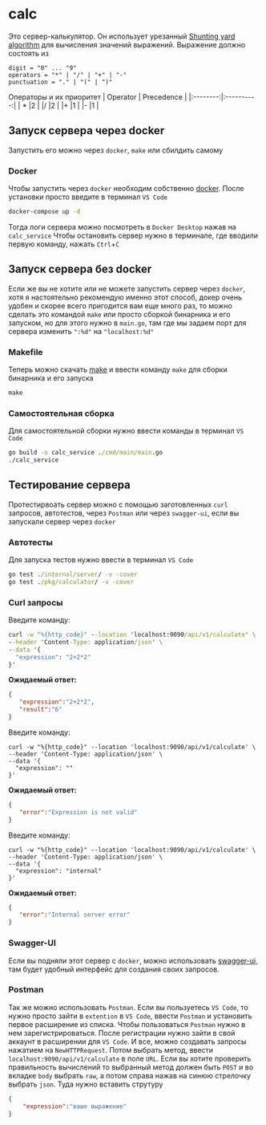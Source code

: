 # calc
Это сервер-калькулятор. Он использует урезанный [Shunting yard algorithm](https://en.wikipedia.org/wiki/Shunting_yard_algorithm) для вычисления значений выражений. 
Выражение должно состоять из
```
digit = "0" ... "9" 
operators = "*" | "/" | "+" | "-" 
punctuation = "." | "(" | ")" 
```
Операторы и их приоритет
| Operator | Precedence |
|:--------:|:----------:|
| *        |2           |
|/         |2           |
|+         |1           |
|-         |1           |
## Запуск сервера через docker
Запустить его можно через `docker`, `make` или сбилдить самому
### Docker
Чтобы запустить через `docker` необходим собственно [docker](https://docs.docker.com/compose/install/). После установки просто введите в терминал `VS Code`
```cmd
docker-compose up -d
```
Тогда логи сервера можно посмотреть в `Docker Desktop` нажав на `calc_service`
Чтобы остановить сервер нужно в терминале, где вводили первую команду, нажать `Ctrl`+`C`
## Запуск сервера без docker
Если же вы не хотите или не можете запустить сервер через `docker`, хотя я настоятельно рекомендую именно этот способ, докер очень удобен и скорее всего пригодится вам еще много раз, то можно сделать это командой `make` или просто сборкой бинарника и его запуском, но для этого нужно в `main.go`, там где мы задаем порт для сервера изменить `":%d"` на `"localhost:%d"`  
### Makefile
Теперь можно скачать [make](https://stackoverflow.com/questions/32127524/how-to-install-and-use-make-in-windows) и ввести команду `make` для сборки бинарника и его запуска
```cmd
make
``` 
### Самостоятельная сборка
Для самостоятельной сборки нужно ввести команды в терминал `VS Code`
```cmd
go build -o calc_service ./cmd/main/main.go
./calc_service
```
## Тестирование сервера
Протестирвоать сервер можно с помощью заготовленных `curl` запросов, автотестов, через `Postman` или через `swagger-ui`, если вы запускали сервер через `docker`
### Автотесты 
Для запуска тестов нужно ввести в терминал `VS Code`
```cmd
go test ./internal/server/ -v -cover
go test ./pkg/calculator/ -v -cover
```
### Curl запросы
Введите команду:
```cmd
curl -w "%{http_code}" --location 'localhost:9090/api/v1/calculate' \
--header 'Content-Type: application/json' \
--data '{
  "expression": "2+2*2"
}'
```
**Ожидаемый ответ:**
```json
{
   "expression":"2+2*2",
   "result":"6"
}
```
Введите команду:
```
curl -w "%{http_code}" --location 'localhost:9090/api/v1/calculate' \
--header 'Content-Type: application/json' \
--data '{
  "expression": ""
}'
```
**Ожидаемый ответ:**
```json
{
   "error":"Expression is not valid"
}
```
Введите команду:
```
curl -w "%{http_code}" --location 'localhost:9090/api/v1/calculate' \
--header 'Content-Type: application/json' \
--data '{
  "expression": "internal"
}'
```
**Ожидаемый ответ:**
```json
{
   "error":"Internal server error"
}
```
### Swagger-UI
Если вы подняли этот сервер с `docker`, можно использовать [swagger-ui](http://localhost:8085/), там будет удобный интерфейс для создания своих запросов. 
### Postman
Так же можно использовать `Postman`. Если вы пользуетесь `VS Code`, то нужно просто зайти в `extention` в `VS Code`, ввести `Postman` и установить первое расширение из списка. Чтобы пользоваться `Postman` нужно в нем зарегистрироваться. После регистрации нужно зайти в свой аккаунт в расширении для `VS Code`. И все, можно создавать запросы нажатием на `NewHTTPRequest`. Потом выбрать метод, ввести `localhost:9090/api/v1/calculate` в поле `URL`. Если вы хотите проверить правильность вычислений то выбранный метод должен быть `POST` и  во вкладке `body` выбрать `raw`, а потом справа нажав на синюю стрелочку выбрать `json`. Туда нужно вставить струтуру
```json
{  
    "expression":"ваше выражение"  
}  
```






